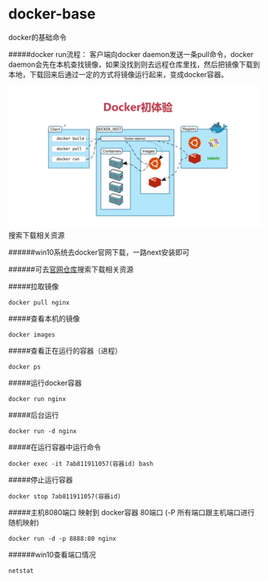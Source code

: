 # docker-base

docker的基础命令

#####docker run流程：
客户端向docker daemon发送一条pull命令，docker daemon会先在本机查找镜像，如果没找到则去远程仓库里找，然后把镜像下载到本地，下载回来后通过一定的方式将镜像运行起来，变成docker容器。

![流程](./liucheng.jpg)搜索下载相关资源


######win10系统去docker官网下载，一路next安装即可

######可去[官网仓库](https://hub.docker.com/)搜索下载相关资源


#####拉取镜像	
```
docker pull nginx
```


#####查看本机的镜像  

```
docker images
```


#####查看正在运行的容器（进程）

```
docker ps
```


#####运行docker容器

```
docker run nginx
```


#####后台运行

```
docker run -d nginx
```


#####在运行容器中运行命令

```
docker exec -it 7ab811911057(容器id) bash
```


#####停止运行容器

```
docker stop 7ab811911057(容器id)
```


#####主机8080端口 映射到 docker容器 80端口 (-P 所有端口跟主机端口进行随机映射)

```
docker run -d -p 8888:80 nginx
```


######win10查看端口情况
```
netstat
```

